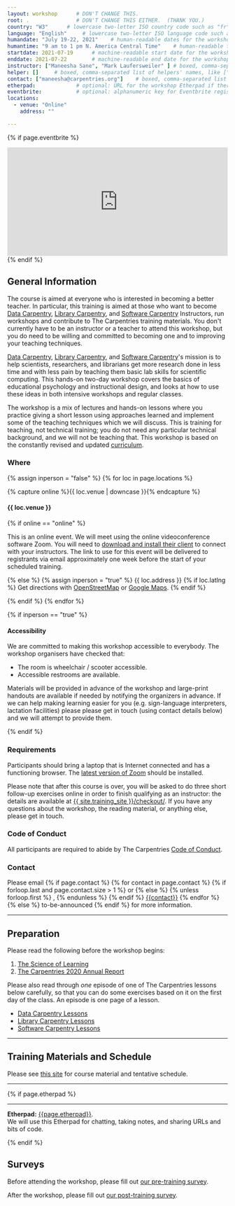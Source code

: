 ```yaml
---
layout: workshop      # DON'T CHANGE THIS.
root: .               # DON'T CHANGE THIS EITHER.  (THANK YOU.)
country: "W3"      # lowercase two-letter ISO country code such as "fr" (see https://en.wikipedia.org/wiki/ISO_3166-1)
language: "English"     # lowercase two-letter ISO language code such as "fr" (see https://en.wikipedia.org/wiki/ISO_639-1)
humandate: "July 19-22, 2021"    # human-readable dates for the workshop (e.g., "Feb 17-18, 2020")
humantime: "9 am to 1 pm N. America Central Time"    # human-readable times for the workshop (e.g., "9:00 am - 4:30 pm")
startdate: 2021-07-19      # machine-readable start date for the workshop in YYYY-MM-DD format like 2015-01-01
enddate: 2021-07-22        # machine-readable end date for the workshop in YYYY-MM-DD format like 2015-01-02
instructor: ["Maneesha Sane", "Mark Laufersweiler" ] # boxed, comma-separated list of instructors' names as strings, like ["Kay McNulty", "Betty Jennings", "Betty Snyder"]
helper: []     # boxed, comma-separated list of helpers' names, like ["Marlyn Wescoff", "Fran Bilas", "Ruth Lichterman"]
contact: ["maneesha@carpentries.org"]    # boxed, comma-separated list of contact email addresses for the host, lead instructor, or whoever else is handling questions, like ["marlyn.wescoff@example.org", "fran.bilas@example.org", "ruth.lichterman@example.org"]
etherpad:             # optional: URL for the workshop Etherpad if there is one
eventbrite:           # optional: alphanumeric key for Eventbrite registration, e.g., "1234567890AB" (if Eventbrite is being used)
locations:
  - venue: "Online"
    address: ""

---
```


<!-- See instructions in the comments below for how to edit specific sections of this workshop template. -->

<!--
  HEADER

  Edit the values in the block above to be appropriate for your workshop.
  If the value is not 'true', 'false', 'null', or a number, please use
  double quotation marks around the value, unless specified otherwise.
  And run 'tools/check' *before* committing to make sure that changes are good.
-->

<!--
  EVENTBRITE

  This block includes the Eventbrite registration widget if
  'eventbrite' has been set in the header.  You can delete it if you
  are not using Eventbrite, or leave it in, since it will not be
  displayed if the 'eventbrite' field in the header is not set.
-->
{% if page.eventbrite %}
<iframe
  src="https://www.eventbrite.com/tickets-external?eid={{page.eventbrite}}&ref=etckt"
  frameborder="0"
  width="100%"
  height="248px"
  scrolling="auto">
</iframe>
{% endif %}

<h2 id="general">General Information</h2>

<!--
  INTRODUCTION

  Edit the general explanatory paragraph below if you want to change
  the pitch.
-->

<p>
  The course is aimed at everyone who is
  interested in becoming a better teacher. In particular, this training
  is aimed at those who want to become <a href="{{ site.dc_site }}">Data Carpentry</a>,
  <a href="{{ site.lc_site }}">Library Carpentry</a>, and <a href="{{ site.swc_site }}">Software Carpentry</a>
  Instructors, run workshops and contribute to The Carpentries training
  materials. You don't currently have to be an instructor or a
  teacher to attend this workshop, but you do need to be willing and
  committed to becoming one and to improving your teaching techniques.
</p>

<p>
  <a href="{{ site.dc_site }}">Data Carpentry</a>, <a href="{{ site.lc_site }}">Library Carpentry</a>, and 
  <a href="{{ site.swc_site }}">Software Carpentry</a>'s mission is to
  help scientists, researchers, and librarians get more research done in less time
  and with less pain by teaching them basic lab skills for scientific
  computing.  This hands-on two-day workshop covers the basics of
  educational psychology and instructional design, and looks at how to
  use these ideas in both intensive workshops and regular classes.
</p>
<p>
  The workshop is a mix of lectures and hands-on lessons where you
  practice giving a short lesson using approaches learned and
  implement some of the teaching techniques which we will discuss.
  This is training for teaching, not technical training; you do not
  need any particular technical background, and we will not be
  teaching that. This workshop is based on the constantly revised and
  updated
 <a href="{{ site.training_site }}">curriculum</a>.
</p>

<!--
  LOCATION

  This block displays the address and links to maps showing directions
  if the latitude and longitude of the workshop have been set.  You
  can use http://itouchmap.com/latlong.html to find the lat/long of an
  address.
  -->
<h3 id="where">Where</h3>

{% assign inperson = "false" %}
{% for loc in page.locations %}

{% capture online %}{{ loc.venue | downcase }}{% endcapture %}

<h4>{{ loc.venue }}</h4>

{% if online == "online" %}

This is an online event. We will meet using the online videoconference software Zoom. You will need to <a href="https://zoom.us/download">download and install their client</a> to connect with your instructors. The link to use for this event will be delivered to registrants via email approximately one week before the start of your scheduled training.

{% else %}
{% assign inperson = "true" %}
{{ loc.address }} {% if loc.latlng %} Get directions with
    <a href="//www.openstreetmap.org/?mlat={{loc.latlng | replace:',','&mlon='}}&zoom=16">OpenStreetMap</a>
    or
    <a href="//maps.google.com/maps?q={{loc.latlng}}">Google Maps</a>. {% endif %}

{% endif %}
{% endfor %}

{% if inperson == "true" %}

<h4 id="accessibility">Accessibility</h4>

We are committed to making this workshop
accessible to everybody.
The workshop organisers have checked that:

<ul>
  <li>The room is wheelchair / scooter accessible.</li>
  <li>Accessible restrooms are available.</li>
</ul>

Materials will be provided in advance of the workshop and
large-print handouts are available if needed by notifying the
organizers in advance.  If we can help making learning easier for
you (e.g. sign-language interpreters, lactation facilities) please
please get in touch (using contact details below) and we will
attempt to provide them.

{% endif %}

<h3>Requirements</h3>

Participants should bring a laptop that is Internet connected and has a
functioning browser. 
The [latest version of Zoom](https://support.zoom.us/hc/en-us/articles/201362233-Where-Do-I-Download-The-Latest-Version-) 
should be installed.

Please note that after this course is over, you will be asked to do
three short follow-up exercises online in order to finish qualifying
as an instructor: the details are available at
<a href="{{ site.training_site }}/checkout/">{{ site.training_site }}/checkout/</a>.
If you have any questions about the workshop, the reading material,
or anything else, please get in touch.


<h3>Code of Conduct</h3>

All participants are required to abide by The Carpentries <a href="{{
site.swc_site }}/conduct/">Code of Conduct</a>.



<h3 id="contact">Contact</h3>
<p>
Please email
{% if page.contact %}
  {% for contact in page.contact %}
    {% if forloop.last and page.contact.size > 1 %}
      or
    {% else %}
      {% unless forloop.first %}
      ,
      {% endunless %}
    {% endif %}
    <a href='mailto:{{contact}}'>{{contact}}</a>
  {% endfor %}
{% else %}
  to-be-announced
{% endif %}
for more information.
</p>

<hr/>

<h2 id="preparation" name="preparation">Preparation</h2>

<p>
  Please read the following before the workshop begins:
</p>
<ol>
  <li><a href="{{ site.training_site }}/papers/science-of-learning-2015.pdf">The Science of Learning</a></li>
  <li><a href="https://carpentries.org/files/reports/Carpentries2020AnnualReport.pdf">The Carpentries 2020 Annual Report</a></li>
</ol>
<p>
  Please also read through <em>one</em> episode of one of The Carpentries lessons below   
  carefully, so that you can do some exercises based on it on the
  first day of the class.  An episode is one page of a lesson.
</p>

  <ul>
  <li><a href="{{ site.dc_site }}/lessons">Data Carpentry Lessons</a></li>
  <li><a href="{{ site.lc_site }}/lessons">Library Carpentry Lessons</a></li>
  <li><a href="{{ site.swc_site }}/lessons">Software Carpentry Lessons</a></li>
  </ul>
  

<hr/>

<h2 id="materials" name="materials">Training Materials and Schedule</h2>

<p>
  Please see <a href="{{ site.training_site }}">this site</a> for course material and tentative schedule.
</p>


<hr/>

<!--

<div class="row">
  <div class="col-md-6">
    <h3>Day 1</h3>
    <table class="table table-striped">
      <tr> <td>09:00</td> <td>Welcome </td> </tr>
      <tr> <td>09:25</td> <td>Building Skill with Practice </td> </tr>
      <tr> <td>10:25</td> <td>Expertise and Instruction </td> </tr>
      <tr> <td>11:10</td> <td>Morning Break </td> </tr>
      <tr> <td>11:25</td> <td>Memory and Cognitive Load </td> </tr>
      <tr> <td>12:10</td> <td>Building Skill with Feedback </td> </tr>
      <tr> <td>12:30</td> <td>Lunch </td> </tr>
      <tr> <td>13:30</td> <td>Motivation and Demotivation </td> </tr>
      <tr> <td>14:45</td> <td>Mindset </td> </tr>
      <tr> <td>15:15</td> <td>Afternoon Break </td> </tr>
      <tr> <td>15:30</td> <td>Teaching Is a Skill </td> </tr>
      <tr> <td>16:40</td> <td>Wrap-up and Homework for Tomorrow </td> </tr>
      <tr> <td>17:00</td> <td>Finish </td> </tr>
    </table>
  </div>
  <div class="col-md-6">
    <h3>Day 2</h3>
    <table class="table table-striped">
      <tr> <td>09:00</td> <td>Welcome Back </td> </tr>
      <tr> <td>09:10</td> <td>Live Coding Is a Skill </td> </tr>
      <tr> <td>10:20</td> <td>Preparing to Teach </td> </tr>
      <tr> <td>11:10</td> <td>Morning Break </td> </tr>
      <tr> <td>11:25</td> <td>More Practice Live Coding </td> </tr>
      <tr> <td>12:10</td> <td>Managing a Diverse Classroom </td> </tr>
      <tr> <td>12:40</td> <td>Lunch </td> </tr>
      <tr> <td>13:40</td> <td>Checkout Process </td> </tr>
      <tr> <td>13:55</td> <td>The Carpentries: How We Operate </td> </tr>
      <tr> <td>15:10</td> <td>Afternoon Coffee </td> </tr>
      <tr> <td>15:25</td> <td>Workshop Introductions </td> </tr>
      <tr> <td>16:05</td> <td>Putting it Together </td> </tr>
      <tr> <td>16:25</td> <td>Wraping Up </td> </tr>
      <tr> <td>16:40</td> <td>Post-Training Survey </td> </tr>
      <tr> <td>16:55</td> <td>Finish </td> </tr>
    </table>
  </div>
</div>

-->

<!--
  ETHERPAD

  At `_misc/etherpad.txt` you will find a template for the etherpad.

  Display the Etherpad for the workshop.  You can set this up in
  advance or on the first day; either way, make sure you push changes
  to GitHub after you have its URL.  To create an Etherpad, go to

      http://pad.software-carpentry.org/YYYY-MM-DD-site

  where 'YYYY-MM-DD-site' is the identifier for your workshop,
  e.g., '2015-06-10-esu'.
-->
{% if page.etherpad %}
<hr/>

<p id="etherpad">
  <strong>Etherpad:</strong> <a href="{{page.etherpad}}">{{page.etherpad}}</a>.
  <br/>
  We will use this Etherpad for chatting, taking notes, and sharing URLs and bits of code.
</p>

{% endif %}

<h2 id="pre_workshop_survey">Surveys</h2>

<p>
  Before attending the workshop, please fill out <a href="{{ site.instructor_pre_survey }}{{ site.github.project_title }}">our pre-training survey</a>.
</p>


<p>
  After the workshop, please fill out <a href="{{ site.instructor_post_survey }}{{ site.github.project_title }}">our post-training survey</a>.
</p>
